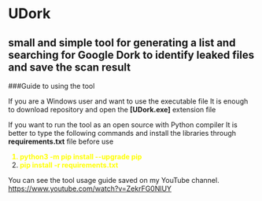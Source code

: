 # UDork
small and simple tool for generating a list and searching for Google Dork to identify leaked files and save the scan result
-------------------------------
###Guide to using the tool

If you are a Windows user and want to use the executable file
It is enough to download repository and open the **[UDork.exe]** extension file



If you want to run the tool as an open source with Python compiler
It is better to type the following commands and install the libraries through **requirements.txt** file before use
<b><font color="yellow">
  1) python3 -m pip install --upgrade pip
  2) pip install -r requirements.txt
</b></font>

You can see the tool usage guide saved on my YouTube channel.
https://www.youtube.com/watch?v=ZekrFG0NlUY
